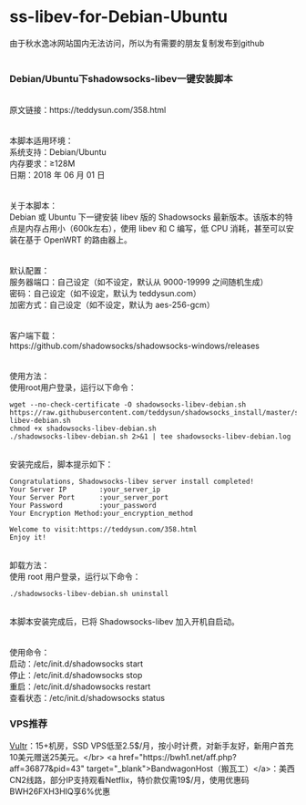 # ss-libev-for-Debian-Ubuntu</br> 
由于秋水逸冰网站国内无法访问，所以为有需要的朋友复制发布到github</br> </br> 
### Debian/Ubuntu下shadowsocks-libev一键安装脚本</br> 
</br> 
原文链接：https://teddysun.com/358.html</br> 
</br> 
</br> 
本脚本适用环境：</br> 
系统支持：Debian/Ubuntu</br> 
内存要求：≥128M</br> 
日期：2018 年 06 月 01 日</br> 
</br> 
</br> 
关于本脚本：</br> 
Debian 或 Ubuntu 下一键安装 libev 版的 Shadowsocks 最新版本。该版本的特点是内存占用小（600k左右），使用 libev 和 C 编写，低 CPU 消耗，甚至可以安装在基于 OpenWRT 的路由器上。</br> 
</br> 
</br> 
默认配置：</br> 
服务器端口：自己设定（如不设定，默认从 9000-19999 之间随机生成）</br> 
密码：自己设定（如不设定，默认为 teddysun.com）</br> 
加密方式：自己设定（如不设定，默认为 aes-256-gcm）</br> 
</br> 
</br> 
客户端下载：</br> 
https://github.com/shadowsocks/shadowsocks-windows/releases</br> 
</br> 
</br> 
使用方法：</br> 
使用root用户登录，运行以下命令：</br> 

```
wget --no-check-certificate -O shadowsocks-libev-debian.sh https://raw.githubusercontent.com/teddysun/shadowsocks_install/master/shadowsocks-libev-debian.sh
chmod +x shadowsocks-libev-debian.sh
./shadowsocks-libev-debian.sh 2>&1 | tee shadowsocks-libev-debian.log
```

</br> 
安装完成后，脚本提示如下：</br> 

```
Congratulations, Shadowsocks-libev server install completed!
Your Server IP        :your_server_ip
Your Server Port      :your_server_port
Your Password         :your_password
Your Encryption Method:your_encryption_method

Welcome to visit:https://teddysun.com/358.html
Enjoy it!
```

</br> 
卸载方法：</br> 
使用 root 用户登录，运行以下命令：</br> 

```
./shadowsocks-libev-debian.sh uninstall
```

</br> 
本脚本安装完成后，已将 Shadowsocks-libev 加入开机自启动。</br> 
</br> 
</br> 
使用命令：</br> 
启动：/etc/init.d/shadowsocks start</br> 
停止：/etc/init.d/shadowsocks stop</br> 
重启：/etc/init.d/shadowsocks restart</br> 
查看状态：/etc/init.d/shadowsocks status</br> 

### VPS推荐</br> 
<a  href="https://www.vultr.com/promo25b/?ref=7519919" target="_blank">Vultr</a>：15+机房，SSD VPS低至2.5$/月，按小时计费，对新手友好，新用户首充10美元赠送25美元。</br> 
<a href="https://bwh1.net/aff.php?aff=36877&pid=43" target="_blank">BandwagonHost（搬瓦工）</a>：美西CN2线路，部分IP支持观看Netflix，特价款仅需19$/月，使用优惠码BWH26FXH3HIQ享6%优惠</br> 
